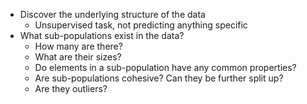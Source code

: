  - Discover the underlying structure of the data
	 - Unsupervised task, not predicting anything specific<br/>
 - What sub-populations exist in the data?
	 - How many are there?
	 - What are their sizes?
	 - Do elements in a sub-population have any common properties?
	 - Are sub-populations cohesive? Can they be further split up?
	 - Are they outliers?


<!--stackedit_data:
eyJoaXN0b3J5IjpbNTQxODU3NjIzLC0xMzMyODE1NTc4XX0=
-->